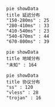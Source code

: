 
```mermaid
pie showData
title 延迟分布
"150-280ms" : 25
"280-410ms" : 33
"410-540ms" : 23
"540-670ms" : 44
"670-800ms" : 39
```
```mermaid
pie showData
title 地域分布
"未知" : 164
```
```mermaid
pie showData
title 协议分布
"ss" : 120
"vless" : 28
"trojan" : 16
```